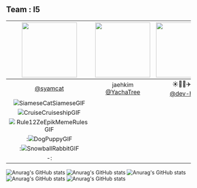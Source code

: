 ## Team : I5
|<img src="https://avatars.githubusercontent.com/u/94904427?v=4" width="150" height="150"/>|<img src="https://avatars.githubusercontent.com/u/73402982?v=4" width="150" height="150"/>|<img src="https://avatars.githubusercontent.com/u/173024446?v=4" width="150" height="150"/>|<img src="https://avatars.githubusercontent.com/u/148692050?v=4" width="150" height="150"/>|<img src="https://avatars.githubusercontent.com/u/173024396?v=4" width="150" height="150"/>|
|:-:|:-:|:-:|:-:|:-:|
|[@syamcat](https://github.com/syamcat)|jaehkim<br/>[@YachaTree](https://github.com/YachaTree)|☀️🚀🍀✈️🐨<br/>[@dev-hjk](https://github.com/dev-hjk)|MungChi<br/>[@JungHyeonmin](https://github.com/JungHyeonmin)|[@gsh118](https://github.com/gsh118)|
|![SiameseCatSiameseGIF](https://github.com/Practice-i5/.github/assets/148692050/24d4e48d-1878-4a81-bf2a-ced547903a93)
|![CruiseCruiseshipGIF](https://github.com/Practice-i5/.github/assets/148692050/92fdfbe6-4c4f-4bdf-b7b1-b9882dfad0a5)
|![Rule12ZeEpikMemeRulesGIF](https://github.com/Practice-i5/.github/assets/148692050/f754a350-cd6f-4564-b6fb-97ee1dea0ef3)
|:![DogPuppyGIF](https://github.com/Practice-i5/.github/assets/148692050/af73abf5-8bd3-420e-8c8f-345d29314f58)
|:![SnowballRabbitGIF](https://github.com/Practice-i5/.github/assets/148692050/35e04dd2-0a7f-42bb-8771-88d8ed5755f8)
-:|

![Anurag's GitHub stats](https://github-readme-stats.vercel.app/api?username=syamcat&show_icons=true&theme=radical)
![Anurag's GitHub stats](https://github-readme-stats.vercel.app/api?username=YachaTree&show_icons=true&theme=radical)
![Anurag's GitHub stats](https://github-readme-stats.vercel.app/api?username=dev-hjk&show_icons=true&theme=radical)
![Anurag's GitHub stats](https://github-readme-stats.vercel.app/api?username=JungHyeonmin&show_icons=true&theme=radical)
![Anurag's GitHub stats](https://github-readme-stats.vercel.app/api?username=gsh118&show_icons=true&theme=radical)
